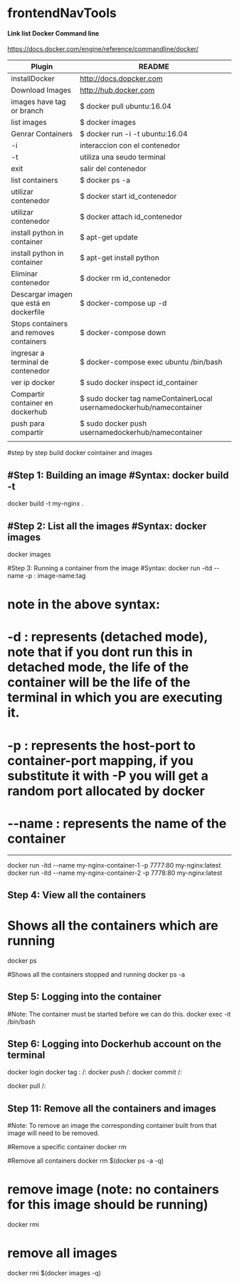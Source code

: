 # frontendNavTools

#### Link list Docker Command line
https://docs.docker.com/engine/reference/commandline/docker/

| Plugin                                  | README                                                                    |
| --------------------------------------- | ------------------------------------------------------------------------- |
| installDocker                           | http://docs.dopcker.com                                                   |
| Download Images                         | http://hub.docker.com                                                     |
| images have tag or branch               | $ docker pull ubuntu:16.04                                                |
| list images                             | $ docker images                                                           |
| Genrar Containers                       | $ docker run -i -t ubuntu:16.04                                           |
| -i                                      | interaccion con el contenedor                                             |
| -t                                      | utiliza una seudo terminal                                                |
| exit                                    | salir del contenedor                                                      |
| list containers                         | $ docker ps -a                                                            |
| utilizar contenedor                     | $ docker start id_contenedor                                              |
| utilizar contenedor                     | $ docker attach id_contenedor                                             |
| install python in container             | $ apt-get update                                                          |
| install python in container             | $ apt-get install python                                                  |
| Eliminar contenedor                     | $ docker rm id_contenedor                                                 |
| Descargar imagen que está en dockerfile | $ docker-compose up -d                                                    |
| Stops containers and removes containers | $ docker-compose down                                                     |
| ingresar a terminal de  contenedor      | $ docker-compose exec ubuntu /bin/bash                                    |
| ver ip docker                           | $ sudo docker inspect id_container                                        |
|Compartir container en dockerhub         | $ sudo docker tag nameContainerLocal usernamedockerhub/namecontainer
|push para compartir                      | $ sudo docker push usernamedockerhub/namecontainer
                                          | 

#step by step build docker cointainer and images

#Step 1: Building an image
#Syntax: docker build -t <image-name> <location of dockerfile>
-------------------------------------------------------------------
docker build -t my-nginx .

#Step 2: List all the images
#Syntax: docker images
-------------------------------------------------------------------
docker images

#Step 3: Running a container from the image
#Syntax: docker run -itd --name <container-name> -p <host-port>:<port in container> image-name:tag
# note in the above syntax:
# -d : represents (detached mode), note that if you dont run this in detached mode, the life of the container will be the life of the terminal in which you are executing it.
# -p : represents the host-port to container-port mapping, if you substitute it with -P you will get a random port allocated by docker
# --name : represents the name of the container 
-------------------------------------------------------------------
docker run -itd --name my-nginx-container-1 -p 7777:80 my-nginx:latest
docker run -itd --name my-nginx-container-2 -p 7778:80 my-nginx:latest

Step 4: View all the containers
-------------------------------------------------------------------
# Shows all the containers which are running
docker ps 

#Shows all the containers stopped and running
docker ps -a

Step 5: Logging into the container
-------------------------------------------------------------------
#Note: The container must be started before we can do this.
docker exec -it <container-id> /bin/bash

Step 6: Logging into Dockerhub account on the terminal
-------------------------------------------------------------------
docker login 
docker tag <currentimage>:<tag> <repository-name>/<image-name>:<tag>
docker push <repository-name>/<image-name>:<tag>
docker commit <container-id> <repository-name>/<image-name>:<tag>

docker pull <repository-name>/<image-name>:<tag>




Step 11: Remove all the containers and images
-------------------------------------------------------------------
#Note: To remove an image the corresponding container built from that image will need to be removed.

#Remove a specific container
docker rm <container-id>

#Remove all containers
docker rm $(docker ps -a -q)

# remove image (note: no containers for this image should be running)
docker rmi <image-id>

# remove all images
docker rmi $(docker images -q)
